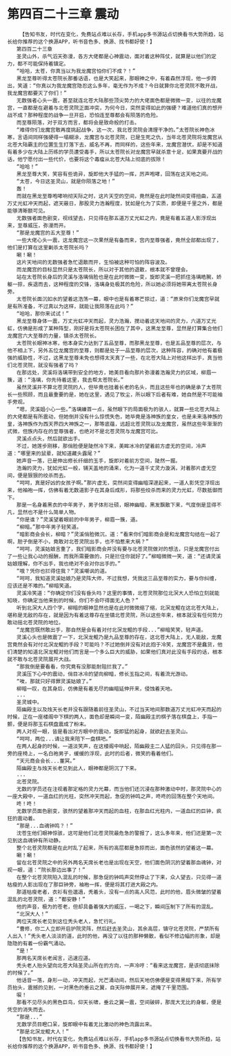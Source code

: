 # 第四百二十三章 震动
        【告知书友，时代在变化，免费站点难以长存，手机app多书源站点切换看书大势所趋，站长给你推荐的这个换源APP，听书音色多、换源、找书都好使！】
       第四百二十三章
       圣灵山外，杀气滔天弥漫，各方大佬都是心神震动，面对着这种阵仗，就算是以他们的定力，都不可能保持着镇定。
       “哈哈，太苍，你真当以为我龙魔宫怕你们不成？！”
       黑龙至尊听得太苍院长那番话语，也是大笑起来，那眼神之中，有着森然浮现，他一步跨出，笑道：“你真以为我龙魔宫隐忍这么多年，毫无作为不成？今日就算你北苍灵院不敢开战，我龙魔宫都要灭了你们！”
       无数强者心头一震，甚至就连北苍大陆那些顶尖势力的大佬面色都是微微一变，以往的龙魔宫，一直都是在避着与北苍灵院正面冲突，为何今日，突然变得如此的强硬？难道他们真的想开战不成？那种程度的战争一旦开启，恐怕连至尊都会有陨落的危险。
       而至尊陨落，对于双方而言，都将会是致命般的打击。
       “难得你们龙魔宫敢再度挑起战争，这一次，我北苍灵院会清理干净的。”太苍院长神色冰寒，言语间同样强硬得一塌糊涂，龙魔宫与北苍灵院，已是生死之仇，当年北苍灵院将龙魔宫从北苍大陆霸主的位置生生打落下去，威名不再，而同样的，这些年来，龙魔宫潜伏，却是不知道有着多少在大陆上历练的学员遭受毒手，所以太苍院长对龙魔宫早就杀意十足，如果真要开战的话，他宁愿付出一些代价，也要将这个毒瘤从北苍大陆上彻底的拔除！
       “哈哈！”
       黑龙至尊大笑，笑容有些诡异，旋即他大手猛的一挥，厉声咆哮，回荡在这天地之间。
       “太苍，今日这圣灵山，就是你陨落之地！”
       轰！
       而就在黑龙至尊咆哮响彻天际之时，这片天空的空间，竟然是在此时陡然间变得扭曲，五道万丈光虹冲天而起，遮天蔽日，那股灵力浩瀚程度，犹如是化为了实质，即便是千里之外，都是能够清晰额可见。
       无数强者面色剧变，视线望去，只见得在那五道万丈光虹之内，竟是有着五道人影浮现出来，至尊威压，弥漫而开。
       “那是龙魔宫的五大至尊！”
       一些大佬心头一震，这龙魔宫这一次果然是有备而来，宫内至尊强者，竟然全部都出现了，他们是打算在这里剿杀太苍院长吗？
       唰！唰！
       这片天地间的无数强者急忙退散而开，生怕被这种可怕的阵容波及。
       而龙魔宫的目标显然只是太苍院长，所以对于其他的退散，根本就不曾理会。
       站在太苍院长身后的灵溪与洛璃俏脸也是在此时微微一变，旋即灵溪一把抓住洛璃皓腕，娇躯一掠，疾退而去，这种程度的交锋，洛璃身处极其的危险，所以她必须将她带离太苍院长身旁。
       太苍院长面沉如水的望着这浩荡一幕，眼中也是有着寒芒掠过，道：“原来你们龙魔宫早就是有所准备，不过真以为这样，就能让我陨落在此吗？”
       “哈哈，那你来试试！”
       黑龙至尊身体一震，万丈光虹冲天而起，灵力浩瀚，搅动着这天地间的灵力，六道万丈光虹，仿佛是形成了某种阵型，刚好是将太苍院长困在了其中，这黑龙至尊，显然是打算集合他们龙魔宫六大至尊的力量，镇杀太苍院长。
       太苍院长眼神冰寒，他本身实力达到了五品至尊，而那黑龙至尊，也是五品至尊的层次，与他不相上下，另外五位龙魔宫的至尊，则都是处于一品至尊的层次，这种阵容，的确对他有着极强的威胁性，不过，这黑龙至尊未免也想得太天真了一些，在北苍大陆上对他这样出手，真当他们北苍灵院，就没有强者了吗？
       在那远处，灵溪将洛璃带到安全的地方，她美目看向那片弥漫着浩瀚灵力的区域，柳眉一簇，道：“洛璃，你先待着这里，我去帮太苍院长。”
       虽然灵溪并不算北苍灵院的人，但毕竟也挂着长老的名头，而且这些年也的确是承了太苍院长一些照顾，而且最重要的是，她在这里，遇见了牧尘，所以眼下后者有难，她自然是不可能袖手旁观。
       “嗯，灵溪姐小心一些。”洛璃螓首一点，虽然眼下的局面极为的骇人，就算一些北苍大陆上的大佬都是有所震动，但她倒并没有什么惊慌失色，她毕竟是洛神族的皇女，也是未来洛神族的皇，洛神族作为西天界四大神族之一，那等底蕴，远超北苍灵院以及龙魔宫，虽然这些年渐渐的式微，但族内存在的至尊强者，也绝对不是北苍灵院与龙魔宫可比。
       灵溪点点头，然后就欲出手。
       不过，她莲步刚移，那俏脸便是陡然冷下来，美眸冰冷的望着前方虚无的空间，冷声道：“哪里来的鼠辈，就知道藏头露尾？”
       她声音一落，已是伸出修长纤细的玉手，旋即对着前方空间，陡然一握。
       浩瀚的灵力，犹如光虹一般，铺天盖地的涌来，化为一道千丈灵力漩涡，对着那片虚无空间，便是狠狠的绞杀而去。
       “呵呵，真是好凶的女孩子啊。”那片虚无，突然间变得幽暗深邃起来，一道人影凭空浮现出来，他袖袍一挥，仿佛有着无数道影子在其身后成形，将那些绞杀而来的灵力光虹，尽数抵御而下。
       那是一名身着黑衣的中年男子，男子体形壮硕，眼神幽暗，黑发飘散下来，气度倒是显得不凡，显然也不是什么简单人物。
       “你是谁？”灵溪望着眼前的中年男子，柳眉一簇，道。
       “柳暗。”那中年男子轻笑道。
       “暗影商会会长，柳暗？”灵溪俏脸微沉，道：“看来你们暗影商会是和龙魔宫勾结在一起了啊，胆子倒是不小，竟敢对北苍灵院出手，也不怕惹来大祸？”
       “呵呵，灵溪姑娘言重了，我们暗影商会并没有要与北苍灵院做对的想法，只是龙魔宫付出了一些让我心动的报酬，而我所需要做的，只是拦住你就好了。”柳暗微微一笑，道：“还请灵溪姑娘理解，你不出手，我也绝对不会对你出手的。”
       “哦？凭你也拦得住我？”灵溪嘲讽的道。
       “呵呵，我知道灵溪姑娘乃是灵阵大师，不过我想，凭我这三品至尊的实力，要与你纠缠，应该还是不难的。”柳暗笑道。
       灵溪冷笑道：“你确定你们没有昏头吗？这里的事情，北苍灵院那位北溟大人恐怕立刻就能知晓，你确定当他来到的时候，你们不会吓得面无人色？”
       听到北溟大人四个字，柳暗的眼神显然也是在此时微微缩了缩，北溟龙鲲在这北苍大陆上，堪称是无敌的存在，就是因为有着这尊存在坐镇北苍灵院，所以这些年来，根本就没有任何势力敢动摇北苍灵院的地位。
       “龙魔宫既然敢出手，那自然是会有着对付北溟龙鲲的手段...”柳暗笑笑，轻声道。
       灵溪心头也是微震了一下，北溟龙鲲乃是九品至尊的存在，这北苍大陆上，无人能敌，龙魔宫竟然会有对付北溟龙鲲的手段？可能吗？不过她倒并没有对此抱于冷笑，龙魔宫不是蠢货，他们清楚的知道北溟龙鲲对他们而言是一个多么巨大的威胁，如果他们真对此没有手段的话，根本就不敢与北苍灵院展开大战。
       “那我倒是要看看，你究竟有没那能耐阻拦我了。”
       灵溪压下心中的震动，俏目冰冷的望向柳暗，修长玉指之间，有着流光游动。
       “唉，那就只好得罪灵溪姑娘了。”
       柳暗一叹，在其身后，仿佛是有着无尽的幽暗延伸开来，侵蚀着天地。
       ...
       圣灵城中。
       陌幽殿主以及烛天长老并没有跟随着前往圣灵山，不过当天地间那数道万丈光虹冲天而起的时候，正在一座楼阁中下棋的两人，面色却是瞬间一变，陌幽殿主的棋子落在棋盘上，手指一颤，便是将那玉石棋盘震成了粉末。
       两人对视一眼，皆是看出对方眼中的震动，旋即猛的起身，就欲赶去圣灵山。
       “呵呵，两位...请让我来陪下一盘棋吧。”
       在两人起身的时候，一道淡笑声，在这楼阁中响起，陌幽殿主二人猛的回头，只见得在那一旁的座椅上，一名白袍男子，缓缓的浮现，此时的后者，微笑的看着他们。
       “天元商会会长...董冥。”
       陌幽殿主与烛天长老见到此人，眼神都是阴沉了下来。
       ...
       北苍灵院。
       无数的学员还在注视着那定格的灵力光幕，而当他们还沉浸在那种激动中时，那灵院中心的一座大殿中，一道血红的光柱，突然冲天而起，急促的钟鸣之声，咚咚的回荡在整个天地间。
       咚！咚！
       无数学员面色剧变，骇然的望着那冲天而起的血柱，在那血红光柱内，一道血红的巨钟，疯狂的震动着。
       “那是...血魂钟鸣？！”
       沈苍生他们眼神惊骇，这可是他们北苍灵院最危急的警报了，这么多年来，他们还是第一次见到这血魂钟有所动静。
       整个北苍灵院都是在此时乱了起来，所有的高层都是急掠而出，面色骇然的望着这一幕。
       唰！唰！
       留在北苍灵院之中的另外两名天席长老也是出现在天空，他们面色阴沉的望着那血魂钟，对视一眼，道：“院长那边出事了！”
       在整个北苍灵院陷入混乱的时候，那急促的钟鸣声突然停止了下来，众人望去，只见得一道枯瘦的人影出现在了那巨钟旁，袖袍一挥，便是将其打进大殿之内。
       那道枯瘦老者，衣衫有些邋遢，秃着头，没有一点的高人风范，此时的他，眉头微皱的望着混乱的北苍灵院，道：“都安静！”
       他的声音，极为的苍老，但却具备着强大的威压，一喝之下，瞬间压制下了所有的混乱。
       “北溟大人！”
       两位天席长老见到这位秃头老人，急忙行礼。
       “曹修，你二人立即开启护院灵阵，然后赶去圣灵山，其余高层，镇守北苍灵院，严禁所有人出入！”秃头老人淡淡的道，此时的他，再没了以往的那种懒散，看似不修边幅的形象，却是隐隐的有着一份霸气涌动。
       “是！”
       那两名天席长老闻言，迅速应道。
       秃头老人抬头望向北苍大陆圣灵山所在的方向，一声冷哼：“看来这龙魔宫，是该彻底抹除的时候了。”
       他话音一落，身形一动，冲天而起，光芒涌动间，然后天地仿佛便是变得黑暗下来，所有学员抬头，震撼的见到，一对黑色的垂云之翼，自天际伸展开来，遮掩了千里范围。
       唳！
       那看不见尽头的黑色巨鸟，仰天长啸，垂云之翼一震，空间破碎，那庞大无比的身躯，便是凭空的消失而去。
       “那是...”
       无数学员目瞪口呆，旋即眼中有着无比激动的神色流露出来。
       “那是北溟龙鲲大人！”
       【告知书友，时代在变化，免费站点难以长存，手机app多书源站点切换看书大势所趋，站长给你推荐的这个换源APP，听书音色多、换源、找书都好使！】